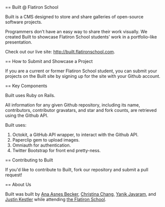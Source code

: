 == Built @ Flatiron School

Built is a CMS designed to store and share galleries of open-source software projects. 

Programmers don’t have an easy way to share their work visually. We created Built to showcase Flatiron School students’ work in a portfolio-like presentation. 

Check out our live site: http://built.flatironschool.com.

== How to Submit and Showcase a Project

If you are a current or former Flatiron School student, you can submit your projects on the Built site by signing up for the site with your Github account.

== Key Components

Built uses Ruby on Rails.

All information for any given Github repository, including its name, contributors, contributor gravatars, and star and fork counts, are retrieved using the Github API.

Built uses: 
1) Octokit, a GitHub API wrapper, to interact with the Github API.   
2) Paperclip gem to upload images.  
3) Omniauth for authentication.  
4) Twitter Bootstrap for front end pretty-ness.  

== Contributing to Built

If you'd like to contribute to Built, fork our repository and submit a pull request!

== About Us

Built was built by [Ana Asnes Becker][Ana], [Christina Chang][Christina], [Yanik Jayaram][Yanik], and [Justin Kestler][Justin] while attending [the Flatiron School][flatiron].

[Ana]: http://www.github.com/anabecker
[Christina]: http://www.github.com/christinachang
[Yanik]: http://www.github.com/modernlegend
[Justin]: http://www.github.com/meowist
[flatiron]: http://www.flatironschool.com